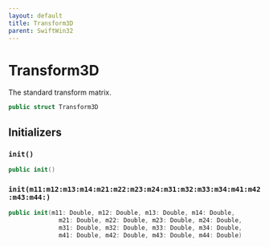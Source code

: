 ```yaml
---
layout: default
title: Transform3D
parent: SwiftWin32
---
```

# Transform3D

The standard transform matrix.

``` swift
public struct Transform3D 
```

## Initializers

### `init()`

``` swift
public init() 
```

### `init(m11:m12:m13:m14:m21:m22:m23:m24:m31:m32:m33:m34:m41:m42:m43:m44:)`

``` swift
public init(m11: Double, m12: Double, m13: Double, m14: Double,
              m21: Double, m22: Double, m23: Double, m24: Double,
              m31: Double, m32: Double, m33: Double, m34: Double,
              m41: Double, m42: Double, m43: Double, m44: Double) 
```
